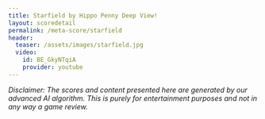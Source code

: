 ```yaml
---
title: Starfield by Hippo Penny Deep View!
layout: scoredetail
permalink: /meta-score/starfield
header:
  teaser: /assets/images/starfield.jpg
  video:
    id: BE_GkyNTqiA
    provider: youtube
---
```

*Disclaimer: The scores and content presented here are generated by our advanced AI algorithm. This is purely for entertainment purposes and not in any way a game review.*
